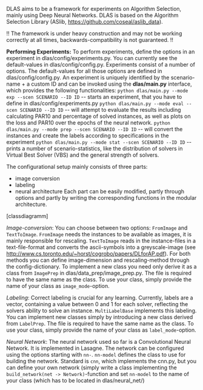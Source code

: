 DLAS aims to be a framework for experiments on Algorithm Selection, mainly using Deep Neural Networks.
DLAS is based on the Algorithm Selection Library (ASlib, https://github.com/coseal/aslib_data).

!! The framework is under heavy construction and may not be working correctly at all times, backwards-compatibility is not guaranteed. !!

**Performing Experiments:**
To perform experiments, define the options in an experiment in dlas/config/experiments.py. You can currently see the default-values in dlas/config/config.py.
Experiments consist of a number of options. The default-values for all those options are defined in dlas/config/config.py.
An experiment is uniquely identified by the scenario-name + a custom ID and can be invoked using the **dlas/main.py** interface, which provides the following functionalities:
`python dlas/main.py --mode exp --scen SCENARIO --ID ID` -- starts an experiment, that you have to define in dlas/config/experiments.py
`python dlas/main.py --mode eval --scen SCENARIO --ID ID` -- will attempt to evaluate the results including calculating PAR10 and percentage of solved instances, as well as plots on the loss and PAR10 over the epochs of the neural network.
`python dlas/main.py --mode prep --scen SCENARIO --ID ID` -- will convert the instances and create the labels according to specifications in the experiment
`python dlas/main.py --mode stat --scen SCENARIO --ID ID` -- prints a number of scenario-statistics, like the distribution of solvers in Virtual Best Solver (VBS) and the general strength of solvers.

The configurational setup mainly consists of three parts:
  - image conversion
  - labeling
  - neural architecture
Each part can be easily modified, partly through options and partly by writing the corresponding functions in the modular architecture.

[classdiagramm]

_Image-conversion_: You can choose between two options: `FromImage` and `TextToImage`. `FromImage` needs the instances to be available as images, it is mainly responsible for rescaling. `TextToImage` reads in the instance-files in a text-file-format and converts the ascii-symbols into a greyscale-image (see http://www.cs.toronto.edu/~horst/cogrobo/papers/DLforAP.pdf). For both methods you can define image-dimension and rescaling-method through the config-dictionary. To implement a new class you need only derive it as a class from `ImagePrep` in dlas/data_prep/image_prep.py. The file is required to have the same name as the class. To use your class, simply provide the name of your class as `image_mode`-option.

_Labeling_: Correct labeling is crucial for any learning. Currently, labels are a vector, containing a value between 0 and 1 for each solver, reflecting the solvers ability to solve an instance. `MultiLabelBase` implements this labeling. You can implement new classes simply by introducing a new class derived from `LabelPrep`. The file is required to have the same name as the class. To use your class, simply provide the name of your class as `label_mode`-option.

_Neural Network_: The neural network used so far is a Convolutional Neural Network. It is implemented in Lasagne. The network can be configured using the options starting with `nn-`. `nn-model` defines the class to use for building the network. Standard is `cnn`, which implements the cnn.py, but you can define your own network (simply write a class implementing the `build_network(net -> Network)`-function and set `nn-model` to the name of your class (which has to be located in dlas/neural_net/)
